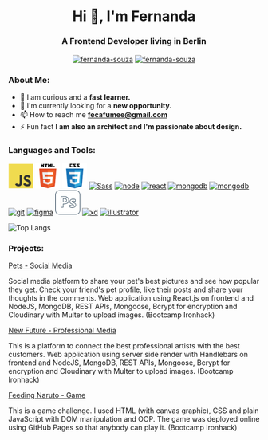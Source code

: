 <h1 align="center">Hi 👋, I'm Fernanda</h1>

<h3 align="center">A Frontend Developer living in Berlin</h3>
<p align="center">
<a href="https://www.linkedin.com/in/fernanda-souza-928989239/" target="blank"><img align="center" src="https://img.shields.io/badge/LinkedIn-0077B5?style=for-the-badge&logo=linkedin&logoColor=white" alt="fernanda-souza" /></a>
<a href = "mailto: fecafumee@gmail.com" target="blank"><img align="center" src="https://img.shields.io/badge/Gmail-D14836?style=for-the-badge&logo=gmail&logoColor=white" alt="fernanda-souza" /></a>
</p>

<h3 align="left">About Me:</h3>

- 🌱 I am curious and a **fast learner.**
- 🤝 I'm currently looking for a **new opportunity.**
- 📫 How to reach me **fecafumee@gmail.com**
- ⚡ Fun fact **I am also an architect and I'm passionate about design.**

<h3 align="left">Languages and Tools:</h3>

<p align="left">
  <a href="https://developer.mozilla.org/en-US/docs/Web/JavaScript" target="_blank" rel="noreferrer"> <img src="https://raw.githubusercontent.com/devicons/devicon/master/icons/javascript/javascript-original.svg" alt="javascript" width="50" height="50"/></a>
  <a href="https://www.w3.org/html/" target="_blank" rel="noreferrer"> <img src="https://raw.githubusercontent.com/devicons/devicon/master/icons/html5/html5-original-wordmark.svg" alt="html5" width="50" height="50"/></a>
  <a href="https://www.w3schools.com/css/" target="_blank" rel="noreferrer"> <img src="https://raw.githubusercontent.com/devicons/devicon/master/icons/css3/css3-original-wordmark.svg" alt="css3" width="50" height="50"/></a>
  <a href="https://www.w3schools.com/sass/" target="_blank" rel="noreferrer"> <img src="https://cdn.jsdelivr.net/gh/devicons/devicon/icons/sass/sass-original.svg" alt="Sass" width="50" height="50"/></a>
  <a href="https://www.w3schools.com/node/" target="_blank" rel="noreferrer"> <img src="https://cdn.jsdelivr.net/gh/devicons/devicon/icons/nodejs/nodejs-original-wordmark.svg" alt="node" width="50" height="50""/></a>
  <a href="https://www.w3schools.com/react/" target="_blank" rel="noreferrer"> <img src="https://cdn.jsdelivr.net/gh/devicons/devicon/icons/react/react-original.svg" alt="react" width="50" height="50""/></a>
  <a href="https://www.w3schools.com/mongodb/" target="_blank" rel="noreferrer"> <img src="https://cdn.jsdelivr.net/gh/devicons/devicon/icons/mongodb/mongodb-original-wordmark.svg" alt="mongodb" width="50" height="50"/></a>
  <a href="https://www.w3schools.com/express/" target="_blank" rel="noreferrer"> <img src="https://cdn.jsdelivr.net/gh/devicons/devicon/icons/express/express-original-wordmark.svg" alt="mongodb" width="50" height="50"/></a>
   <a href="https://www.w3schools.com/git/" target="_blank" rel="noreferrer"> <img src="https://cdn.jsdelivr.net/gh/devicons/devicon/icons/git/git-plain.svg" alt="git" width="50" height="50"/></a>
  <a href="https://www.figma.com/" target="_blank" rel="noreferrer"> <img src="https://www.vectorlogo.zone/logos/figma/figma-icon.svg" alt="figma" width="50" height="50"/></a>
  <a href="https://www.photoshop.com/en" target="_blank" rel="noreferrer"> <img src="https://raw.githubusercontent.com/devicons/devicon/master/icons/photoshop/photoshop-line.svg" alt="photoshop" width="50" height="50"/></a>
  <a href="https://www.adobe.com/products/xd.html" target="_blank" rel="noreferrer"> <img src="https://cdn.worldvectorlogo.com/logos/adobe-xd.svg" alt="xd" width="50" height="50"/></a>
  <a href="https://www.adobe.com/in/products/illustrator.html" target="_blank" rel="noreferrer"> <img src="https://www.vectorlogo.zone/logos/adobe_illustrator/adobe_illustrator-icon.svg" alt="illustrator" width="50" height="50"/></a>
</p>

![Top Langs](https://github-readme-stats.vercel.app/api/top-langs/?username=fercfmsouza&layout=compact)

<h3 align="left">Projects:</h3>
<p align="left">
 <a href="https://petssocialmedia.netlify.app" target="blank">Pets - Social Media</a>
  <p>Social media platform to share your pet's best pictures and see how popular they get. Check your friend's pet profile, like their posts and share your thoughts in the comments. Web application using React.js on frontend and NodeJS, MongoDB, REST APIs, Mongoose, Bcrypt for encryption and Cloudinary with Multer to upload images. (Bootcamp Ironhack)
  </p>
  
  <a href="https://newfuture.cyclic.app" target="blank">New Future - Professional Media</a>
  <p>This is a platform to connect the best professional artists with the best customers. Web application using server side render with Handlebars on frontend and NodeJS, MongoDB, REST APIs, Mongoose, Bcrypt for encryption and Cloudinary with Multer to upload images. (Bootcamp Ironhack)
  </p>
  
  <a href="https://fercfmsouza.github.io/feeding-naruto" target="blank">Feeding Naruto - Game</a>
  <p>This is a game challenge. I used HTML (with canvas graphic), CSS and plain JavaScript with DOM manipulation and OOP. The game was deployed online using GitHub Pages so that anybody can play it. (Bootcamp Ironhack)
  </p>
</p>

